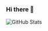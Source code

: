 ### Hi there 👋

<!--
**tolgattli/tolgattli** is a ✨ _special_ ✨ repository because its `README.md` (this file) appears on your GitHub profile.

Here are some ideas to get you started:

- 🔭 I’m currently working on ...
- 🌱 I’m currently learning ...
- 👯 I’m looking to collaborate on ...
- 🤔 I’m looking for help with ...
- 💬 Ask me about ...
- 📫 How to reach me:try
- 😄 Pronouns: ...
- ⚡ Fun fact: ...
-->

![GitHub Stats](https://github-readme-stats.vercel.app/api?username=tolgattli&theme=radical)


